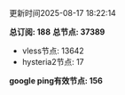更新时间2025-08-17 18:22:14

**总订阅: 188**
**总节点: 37389**
- vless节点: 13642
- hysteria2节点: 17

**google ping有效节点: 156**
